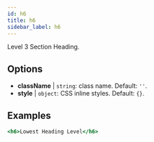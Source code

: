 ```yaml
---
id: h6
title: h6
sidebar_label: h6
---
```


Level 3 Section Heading.

## Options

* __className__ | `string`: class name. Default: `''`.
* __style__ | `object`: CSS inline styles. Default: `{}`.


## Examples

```jsx live
<h6>Lowest Heading Level</h6>
```

